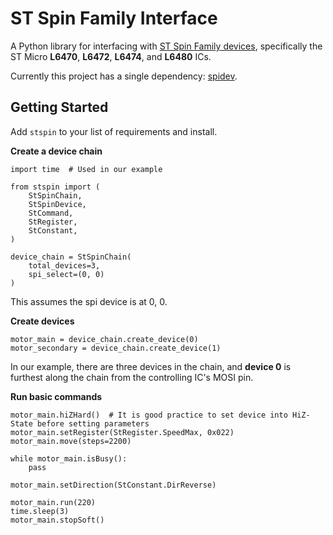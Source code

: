 # ST Spin Family Interface
A Python library for interfacing with [ST Spin Family devices](https://www.digikey.fi/en/product-highlight/s/stmicroelectronics/motor-control-easyspin "ST Spin Family devices"),
specifically the ST Micro **L6470**, **L6472**, **L6474**, and **L6480** ICs.

Currently this project has a single dependency: [spidev](https://pypi.org/project/spidev/ "spidev").

## Getting Started
Add `stspin` to your list of requirements and install.

**Create a device chain**
```
import time  # Used in our example

from stspin import (
	StSpinChain,
	StSpinDevice,
	StCommand,
	StRegister,
	StConstant,
)

device_chain = StSpinChain(
	total_devices=3,
	spi_select=(0, 0)
)
```
This assumes the spi device is at 0, 0.

**Create devices**
```
motor_main = device_chain.create_device(0)
motor_secondary = device_chain.create_device(1)
```
In our example, there are three devices in the chain, and **device 0** is furthest along the chain
from the controlling IC's MOSI pin.

**Run basic commands**
```
motor_main.hiZHard()  # It is good practice to set device into HiZ-State before setting parameters
motor_main.setRegister(StRegister.SpeedMax, 0x022)
motor_main.move(steps=2200)

while motor_main.isBusy():
	pass

motor_main.setDirection(StConstant.DirReverse)

motor_main.run(220)
time.sleep(3)
motor_main.stopSoft()
```
